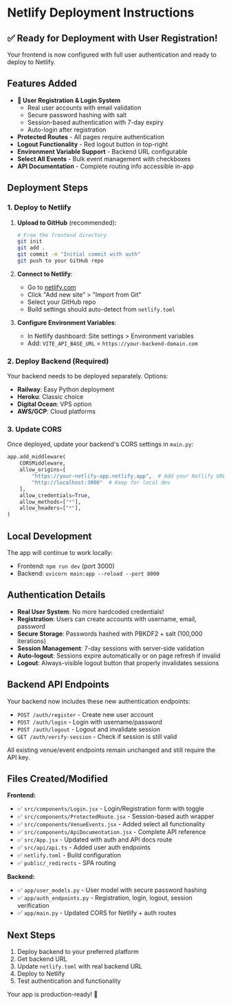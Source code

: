 # Netlify Deployment Instructions

## ✅ Ready for Deployment with User Registration!

Your frontend is now configured with full user authentication and ready to deploy to Netlify.

## Features Added
- **🔐 User Registration & Login System**
  - Real user accounts with email validation
  - Secure password hashing with salt
  - Session-based authentication with 7-day expiry
  - Auto-login after registration
- **Protected Routes** - All pages require authentication
- **Logout Functionality** - Red logout button in top-right  
- **Environment Variable Support** - Backend URL configurable
- **Select All Events** - Bulk event management with checkboxes
- **API Documentation** - Complete routing info accessible in-app

## Deployment Steps

### 1. Deploy to Netlify

1. **Upload to GitHub** (recommended):
   ```bash
   # From the frontend directory
   git init
   git add .
   git commit -m "Initial commit with auth"
   git push to your GitHub repo
   ```

2. **Connect to Netlify**:
   - Go to [netlify.com](https://netlify.com)
   - Click "Add new site" > "Import from Git"
   - Select your GitHub repo
   - Build settings should auto-detect from `netlify.toml`

3. **Configure Environment Variables**:
   - In Netlify dashboard: Site settings > Environment variables
   - Add: `VITE_API_BASE_URL` = `https://your-backend-domain.com`

### 2. Deploy Backend (Required)

Your backend needs to be deployed separately. Options:

- **Railway**: Easy Python deployment
- **Heroku**: Classic choice
- **Digital Ocean**: VPS option
- **AWS/GCP**: Cloud platforms

### 3. Update CORS

Once deployed, update your backend's CORS settings in `main.py`:

```python
app.add_middleware(
    CORSMiddleware,
    allow_origins=[
        "https://your-netlify-app.netlify.app",  # Add your Netlify URL
        "http://localhost:3000"  # Keep for local dev
    ],
    allow_credentials=True,
    allow_methods=["*"],
    allow_headers=["*"],
)
```

## Local Development

The app will continue to work locally:
- Frontend: `npm run dev` (port 3000)
- Backend: `uvicorn main:app --reload --port 8000`

## Authentication Details

- **Real User System**: No more hardcoded credentials!
- **Registration**: Users can create accounts with username, email, password
- **Secure Storage**: Passwords hashed with PBKDF2 + salt (100,000 iterations)
- **Session Management**: 7-day sessions with server-side validation
- **Auto-logout**: Sessions expire automatically or on page refresh if invalid
- **Logout**: Always-visible logout button that properly invalidates sessions

## Backend API Endpoints

Your backend now includes these new authentication endpoints:
- `POST /auth/register` - Create new user account
- `POST /auth/login` - Login with username/password  
- `POST /auth/logout` - Logout and invalidate session
- `GET /auth/verify-session` - Check if session is still valid

All existing venue/event endpoints remain unchanged and still require the API key.

## Files Created/Modified

**Frontend:**
- ✅ `src/components/Login.jsx` - Login/Registration form with toggle
- ✅ `src/components/ProtectedRoute.jsx` - Session-based auth wrapper
- ✅ `src/components/VenueEvents.jsx` - Added select all functionality
- ✅ `src/components/ApiDocumentation.jsx` - Complete API reference
- ✅ `src/App.jsx` - Updated with auth and API docs route
- ✅ `src/api/api.ts` - Added user auth endpoints
- ✅ `netlify.toml` - Build configuration
- ✅ `public/_redirects` - SPA routing

**Backend:**
- ✅ `app/user_models.py` - User model with secure password hashing
- ✅ `app/auth_endpoints.py` - Registration, login, logout, session verification
- ✅ `app/main.py` - Updated CORS for Netlify + auth routes

## Next Steps

1. Deploy backend to your preferred platform
2. Get backend URL
3. Update `netlify.toml` with real backend URL
4. Deploy to Netlify
5. Test authentication and functionality

Your app is production-ready! 🚀
